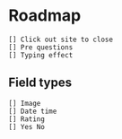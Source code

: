 # Roadmap

```
[] Click out site to close
[] Pre questions
[] Typing effect
```

## Field types

```
[] Image
[] Date time
[] Rating
[] Yes No
```
